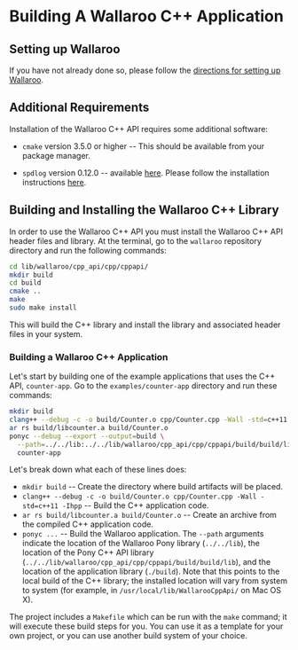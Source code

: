 # Building A Wallaroo C++ Application

## Setting up Wallaroo

If you have not already done so, please follow the [directions for setting up Wallaroo](/book/getting-started/setup.md).

## Additional Requirements

Installation of the Wallaroo C++ API requires some additional software:

* `cmake` version 3.5.0 or higher -- This should be available from your
package manager.

* `spdlog` version 0.12.0 -- available
  [here](https://github.com/gabime/spdlog). Please follow the
  installation instructions
  [here](https://github.com/gabime/spdlog/wiki/9.-CMake).

## Building and Installing the Wallaroo C++ Library

In order to use the Wallaroo C++ API you must install the Wallaroo C++ API header files and library. At the terminal, go to the `wallaroo` repository directory and run the following commands:

```bash
cd lib/wallaroo/cpp_api/cpp/cppapi/
mkdir build
cd build
cmake ..
make
sudo make install
```

This will build the C++ library and install the library and associated header files in your system.

### Building a Wallaroo C++ Application

Let's start by building one of the example applications that uses the C++ API, `counter-app`. Go to the `examples/counter-app` directory and run these commands:

```bash
mkdir build
clang++ --debug -c -o build/Counter.o cpp/Counter.cpp -Wall -std=c++11 -Ihpp
ar rs build/libcounter.a build/Counter.o
ponyc --debug --export --output=build \
  --path=../../lib:../../lib/wallaroo/cpp_api/cpp/cppapi/build/build/lib:./build \
  counter-app
```

Let's break down what each of these lines does:

* `mkdir build` -- Create the directory where build artifacts will be placed.
* `clang++ --debug -c -o build/Counter.o cpp/Counter.cpp -Wall -std=c++11
  -Ihpp` -- Build the C++ application code.
* `ar rs build/libcounter.a build/Counter.o` -- Create an archive from
  the compiled C++ application code.
* `ponyc ...` -- Build the Wallaroo application. The `--path`
  arguments indicate the location of the Wallaroo Pony library
  (`../../lib`), the location of the Pony C++ API library
  (`../../lib/wallaroo/cpp_api/cpp/cppapi/build/build/lib`), and the
  location of the application library (`./build`). Note that this
  points to the local build of the C++ library; the installed location
  will vary from system to system (for example, in
  `/usr/local/lib/WallarooCppApi/` on Mac OS X).

The project includes a `Makefile` which can be run with the `make` command; it will execute these build steps for you. You can use it as a template for your own project, or you can use another build system of your choice.
